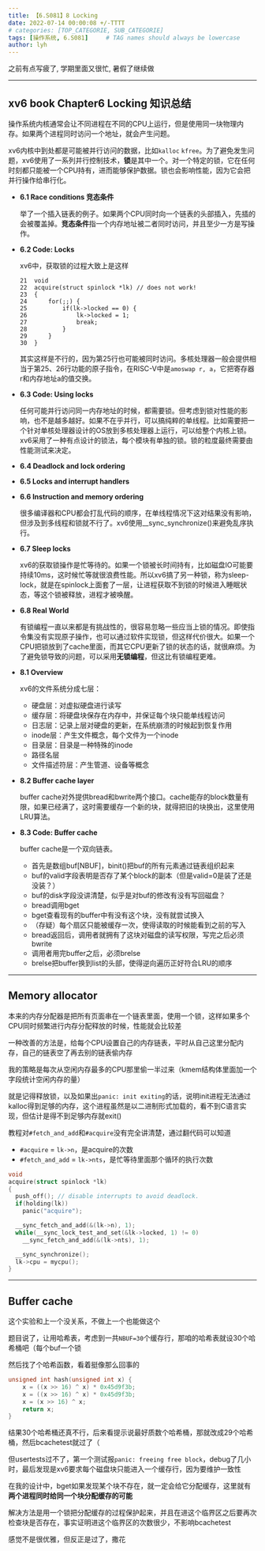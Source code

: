 ```yaml
---
title: 【6.S081】8 Locking
date: 2022-07-14 00:00:08 +/-TTTT
# categories: [TOP_CATEGORIE, SUB_CATEGORIE]
tags: [操作系统, 6.S081]     # TAG names should always be lowercase
author: lyh
---
```


之前有点写疲了, 学期里面又很忙, 暑假了继续做

---
## xv6 book Chapter6 Locking 知识总结 

操作系统内核通常会让不同进程在不同的CPU上运行，但是使用同一块物理内存。如果两个进程同时访问一个地址，就会产生问题。

xv6内核中到处都是可能被并行访问的数据，比如`kalloc` `kfree`。为了避免发生问题，xv6使用了一系列并行控制技术，**锁**是其中一个。对一个特定的锁，它在任何时刻都只能被一个CPU持有，进而能够保护数据。锁也会影响性能，因为它会把并行操作给串行化。

- **6.1 Race conditions 竞态条件**
  
    举了一个插入链表的例子。如果两个CPU同时向一个链表的头部插入，先插的会被覆盖掉。**竞态条件**指一个内存地址被二者同时访问，并且至少一方是写操作。
- **6.2 Code: Locks**

    xv6中，获取锁的过程大致上是这样
    ```
    21  void
    22  acquire(struct spinlock *lk) // does not work!
    23  {
    24      for(;;) {
    25          if(lk->locked == 0) {
    26              lk->locked = 1;
    27              break;
    28          }
    29      }
    30  }
    ```
    其实这样是不行的，因为第25行也可能被同时访问。多核处理器一般会提供相当于第25、26行功能的原子指令，在RISC-V中是`amoswap r, a`，它把寄存器r和内存地址a的值交换。
- **6.3 Code: Using locks**
  
    任何可能并行访问同一内存地址的时候，都需要锁。但考虑到锁对性能的影响，也不是越多越好。如果不在乎并行，可以搞纯粹的单线程。比如需要把一个针对单核处理器设计的OS放到多核处理器上运行，可以给整个内核上锁。xv6采用了一种有点设计的锁法，每个模块有单独的锁。锁的粒度最终需要由性能测试来决定。
- **6.4 Deadlock and lock ordering**
- **6.5 Locks and interrupt handlers**
- **6.6 Instruction and memory ordering**
  
    很多编译器和CPU都会打乱代码的顺序，在单线程情况下这对结果没有影响，但涉及到多线程和锁就不行了。xv6使用__sync_synchronize()来避免乱序执行。
- **6.7 Sleep locks**
  
    xv6的获取锁操作是忙等待的。如果一个锁被长时间持有，比如磁盘IO可能要持续10ms，这时候忙等就很浪费性能。所以xv6搞了另一种锁，称为sleep-lock，就是在spinlock上面套了一层，让进程获取不到锁的时候进入睡眠状态，等这个锁被释放，进程才被唤醒。
- **6.8 Real World**
  
    有锁编程一直以来都是有挑战性的，很容易忽略一些应当上锁的情况。即使指令集没有实现原子操作，也可以通过软件实现锁，但这样代价很大。如果一个CPU把锁放到了cache里面，而其它CPU更新了锁的状态的话，就很麻烦。为了避免锁导致的问题，可以采用**无锁编程**，但这比有锁编程更难。

- **8.1 Overview**
  
    xv6的文件系统分成七层：
    - 硬盘层：对虚拟硬盘进行读写
    - 缓存层：将硬盘块保存在内存中，并保证每个块只能单线程访问
    - 日志层：记录上层对硬盘的更新，在系统崩溃的时候起到恢复作用
    - inode层：产生文件概念，每个文件为一个inode
    - 目录层：目录是一种特殊的inode
    - 路径名层
    - 文件描述符层：产生管道、设备等概念
- **8.2 Buffer cache layer**
  
    buffer cache对外提供bread和bwrite两个接口。cache能存的block数量有限，如果已经满了，这时需要缓存一个新的块，就得把旧的块换出，这里使用LRU算法。
- **8.3 Code: Buffer cache**
  
    buffer cache是一个双向链表。
    - 首先是数组buf[NBUF]，binit()把buf的所有元素通过链表组织起来
    - buf的valid字段表明是否存了某个block的副本（但是valid=0是装了还是没装？）
    - buf的disk字段没讲清楚，似乎是对buf的修改有没有写回磁盘？
    - bread调用bget
    - bget查看现有的buffer中有没有这个块，没有就尝试换入
    - （存疑）每个扇区只能被缓存一次，使得读取的时候能看到之前的写入
    - bread返回后，调用者就拥有了这块对磁盘的读写权限，写完之后必须bwrite
    - 调用者用完buffer之后，必须brelse
    - brelse把buffer换到list的头部，使得逆向遍历正好符合LRU的顺序

---

## Memory allocator

本来的内存分配器是把所有页面串在一个链表里面，使用一个锁，这样如果多个CPU同时频繁进行内存分配释放的时候，性能就会比较差

一种改善的方法是，给每个CPU设置自己的内存链表，平时从自己这里分配内存，自己的链表空了再去别的链表偷内存

我的策略是每次从空闲内存最多的CPU那里偷一半过来（kmem结构体里面加一个字段统计空闲内存的量）

就是记得释放锁，以及如果出`panic: init exiting`的话，说明init进程无法通过kalloc得到足够的内存，这个进程虽然是以二进制形式加载的，看不到C语言实现，但估计是得不到足够内存就exit()

教程对`#fetch_and_add`和`#acquire`没有完全讲清楚，通过翻代码可以知道

- `#acquire` = `lk->n`，是acquire的次数
- `#fetch_and_add` = `lk->nts`，是忙等待里面那个循环的执行次数
```c
void
acquire(struct spinlock *lk)
{
  push_off(); // disable interrupts to avoid deadlock.
  if(holding(lk))
    panic("acquire");

  __sync_fetch_and_add(&(lk->n), 1);
  while(__sync_lock_test_and_set(&lk->locked, 1) != 0) 
    __sync_fetch_and_add(&(lk->nts), 1);

  __sync_synchronize();
  lk->cpu = mycpu();
}
```
---

## Buffer cache

这个实验和上一个没关系，不做上一个也能做这个

题目说了，让用哈希表，考虑到一共`NBUF=30`个缓存行，那咱的哈希表就设30个哈希桶吧（每个buf一个锁

然后找了个哈希函数，看着挺像那么回事的

```c
unsigned int hash(unsigned int x) {
    x = ((x >> 16) ^ x) * 0x45d9f3b;
    x = ((x >> 16) ^ x) * 0x45d9f3b;
    x = (x >> 16) ^ x;
    return x;
}
```

结果30个哈希桶还真不行，后来看提示说最好质数个哈希桶，那就改成29个哈希桶，然后bcachetest就过了（

但usertests过不了，第一个测试报`panic: freeing free block`，debug了几小时，最后发现是xv6要求每个磁盘块只能进入一个缓存行，因为要维护一致性

在我的设计中，bget如果发现某个块不存在，就一定会给它分配缓存，这里就有**两个进程同时给同一个块分配缓存的可能**

解决方法是用一个锁把分配缓存的过程保护起来，并且在进这个临界区之后要再次检查块是否存在，事实证明进这个临界区的次数很少，不影响bcachetest

感觉不是很优雅，但反正是过了，撒花

